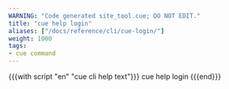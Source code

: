 ```yaml
---
WARNING: "Code generated site_tool.cue; DO NOT EDIT."
title: "cue help login"
aliases: ["/docs/reference/cli/cue-login/"]
weight: 1000
tags:
- cue command
---
```


{{{with script "en" "cue cli help text"}}}
cue help login
{{{end}}}
